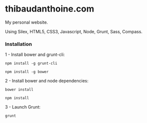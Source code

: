 thibaudanthoine.com
===================

My personal website.

Using Silex, HTML5, CSS3, Javascript, Node, Grunt, Sass, Compass.

### Installation

1 - Install bower and grunt-cli:

```
npm install -g grunt-cli
```

```
npm install -g bower
```

2 - Install bower and node dependencies:

```
bower install
```

```
npm install
```

3 - Launch Grunt:

```
grunt
```
